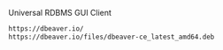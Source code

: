 Universal RDBMS GUI Client
```html
https://dbeaver.io/
https://dbeaver.io/files/dbeaver-ce_latest_amd64.deb
```
